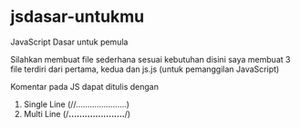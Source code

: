 # jsdasar-untukmu
JavaScript Dasar untuk pemula

Silahkan membuat file sederhana sesuai kebutuhan disini saya membuat 3 file terdiri dari
pertama, kedua dan js.js (untuk pemanggilan JavaScript)

Komentar pada JS dapat ditulis dengan
1. Single Line (//......................)
2. Multi Line (/**.....................**/)
